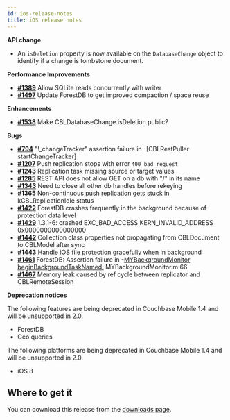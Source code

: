 ```yaml
---
id: ios-release-notes
title: iOS release notes
---
```


__API change__

- An `isDeletion` property is now available on the `DatabaseChange` object to identify if a change is tombstone document.

__Performance Improvements__

- [__#1389__](https://github.com/couchbase/couchbase-lite-ios/issues/1389) Allow SQLite reads concurrently with writer
- [__#1497__](https://github.com/couchbase/couchbase-lite-ios/issues/1497) Update ForestDB to get improved compaction / space reuse

__Enhancements__

- [__#1538__](https://github.com/couchbase/couchbase-lite-ios/issues/1538) Make CBLDatabaseChange.isDeletion public?

__Bugs__

- [__#794__](https://github.com/couchbase/couchbase-lite-ios/issues/794) "!_changeTracker" assertion failure in -[CBLRestPuller startChangeTracker]
- [__#1207__](https://github.com/couchbase/couchbase-lite-ios/issues/1207) Push replication stops with error `400 bad_request`
- [__#1243__](https://github.com/couchbase/couchbase-lite-ios/issues/1243) Replication task missing source or target values
- [__#1285__](https://github.com/couchbase/couchbase-lite-ios/issues/1285) REST API does not allow GET on a db with "/" in its name
- [__#1343__](https://github.com/couchbase/couchbase-lite-ios/issues/1343) Need to close all other db handles before rekeying
- [__#1365__](https://github.com/couchbase/couchbase-lite-ios/issues/1365) Non-continuous push replication gets stuck in kCBLReplicationIdle status
- [__#1422__](https://github.com/couchbase/couchbase-lite-ios/issues/1422) ForestDB crashes frequently in the background because of protection data level
- [__#1429__](https://github.com/couchbase/couchbase-lite-ios/issues/1429) 1.3.1-6: crashed EXC_BAD_ACCESS KERN_INVALID_ADDRESS 0x0000000000000000
- [__#1442__](https://github.com/couchbase/couchbase-lite-ios/issues/1442) Collection class properties not propagating from CBLDocument to CBLModel after sync
- [__#1443__](https://github.com/couchbase/couchbase-lite-ios/issues/1443) Handle iOS file protection gracefully when in background
- [__#1461__](https://github.com/couchbase/couchbase-lite-ios/issues/1461) ForestDB: Assertion failure in -[MYBackgroundMonitor beginBackgroundTaskNamed:]() MYBackgroundMonitor.m:66
- [__#1467__](https://github.com/couchbase/couchbase-lite-ios/issues/1467) Memory leak caused by ref cycle between replicator and CBLRemoteSession

__Deprecation notices__

The following features are being deprecated in Couchbase Mobile 1.4 and will be unsupported in 2.0.

- ForestDB
- Geo queries

The following platforms are being deprecated in Couchbase Mobile 1.4 and will be unsupported in 2.0.

- iOS 8

## Where to get it

You can download this release from the [downloads page](http://www.couchbase.com/nosql-databases/downloads#couchbase-mobile).